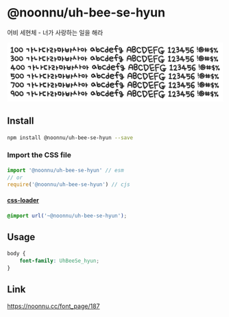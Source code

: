 # @noonnu/uh-bee-se-hyun

어비 세현체 - 너가 사랑하는 일을 해라

![example](./example.png)

## Install

```bash
npm install @noonnu/uh-bee-se-hyun --save
```

### Import the CSS file

```js
import '@noonnu/uh-bee-se-hyun' // esm
// or
require('@noonnu/uh-bee-se-hyun') // cjs
```

#### [css-loader](https://github.com/webpack-contrib/css-loader)

```css
@import url('~@noonnu/uh-bee-se-hyun');
```

## Usage

```css
body {
    font-family: UhBeeSe_hyun;
}
```

## Link

https://noonnu.cc/font_page/187
